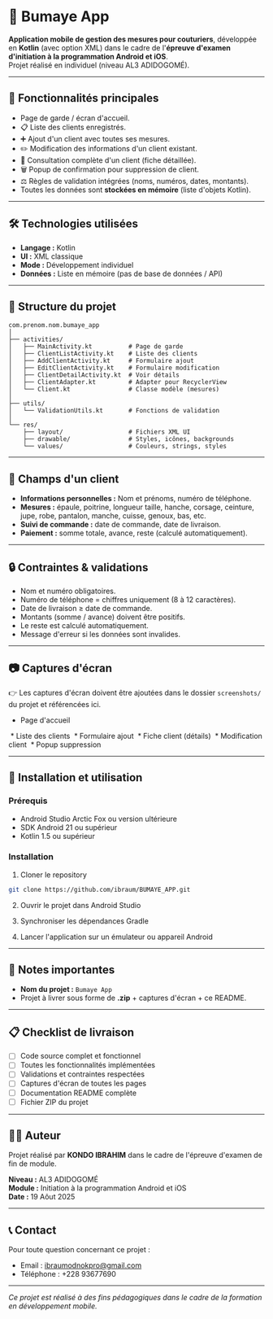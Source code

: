 # 📱 Bumaye App

**Application mobile de gestion des mesures pour couturiers**, développée en **Kotlin** (avec option XML) dans le cadre de l'**épreuve d'examen d'initiation à la programmation Android et iOS**.  
Projet réalisé en individuel (niveau AL3 ADIDOGOMÉ).  

---

## 🚀 Fonctionnalités principales

- Page de garde / écran d'accueil.  
- 📋 Liste des clients enregistrés.  
- ➕ Ajout d'un client avec toutes ses mesures.  
- ✏️ Modification des informations d'un client existant.  
- 👀 Consultation complète d'un client (fiche détaillée).  
- 🗑️ Popup de confirmation pour suppression de client.  
- ⚖️ Règles de validation intégrées (noms, numéros, dates, montants).  
- Toutes les données sont **stockées en mémoire** (liste d'objets Kotlin).  

---

## 🛠️ Technologies utilisées

- **Langage :** Kotlin  
- **UI :** XML classique
- **Mode :** Développement individuel  
- **Données :** Liste en mémoire (pas de base de données / API)  

---

## 📂 Structure du projet

```plaintext
com.prenom.nom.bumaye_app
│
├── activities/
│   ├── MainActivity.kt          # Page de garde
│   ├── ClientListActivity.kt    # Liste des clients
│   ├── AddClientActivity.kt     # Formulaire ajout
│   ├── EditClientActivity.kt    # Formulaire modification
│   ├── ClientDetailActivity.kt  # Voir détails
│   ├── ClientAdapter.kt         # Adapter pour RecyclerView
│   └── Client.kt                # Classe modèle (mesures)
│
├── utils/
│   └── ValidationUtils.kt       # Fonctions de validation
│
└── res/
    ├── layout/                  # Fichiers XML UI
    ├── drawable/                # Styles, icônes, backgrounds
    └── values/                  # Couleurs, strings, styles
```

---

## 📝 Champs d'un client

* **Informations personnelles :** Nom et prénoms, numéro de téléphone.
* **Mesures :** épaule, poitrine, longueur taille, hanche, corsage, ceinture, jupe, robe, pantalon, manche, cuisse, genoux, bas, etc.
* **Suivi de commande :** date de commande, date de livraison.
* **Paiement :** somme totale, avance, reste (calculé automatiquement).

---

## 🔒 Contraintes & validations

* Nom et numéro obligatoires.
* Numéro de téléphone = chiffres uniquement (8 à 12 caractères).
* Date de livraison ≥ date de commande.
* Montants (somme / avance) doivent être positifs.
* Le reste est calculé automatiquement.
* Message d'erreur si les données sont invalides.

---

## 📷 Captures d'écran

👉 Les captures d'écran doivent être ajoutées dans le dossier `screenshots/` du projet et référencées ici.

* Page d'accueil
<img src="./screenshots/acceuil_ibrahimkondobumaye_app.jpg" alt="">
* Liste des clients
<img src="./screenshots/liste_clients_ibrahimkondobumaye_app.jpg" alt="">
* Formulaire ajout
<img src="./screenshots/ajouter_client_ibrahimkondobumaye_app.jpg" alt="">
* Fiche client (détails)
<img src="./screenshots/voir_client_ibrahimkondobumaye_app.jpg" alt="">
* Modification client
<img src="./screenshots/maj_client_ibrahimkondobumaye_app.jpg" alt="">
* Popup suppression
<img src="./screenshots/supprimer_client_ibrahimkondobumaye_app.jpg" alt="">

---

## 🚀 Installation et utilisation

### Prérequis
- Android Studio Arctic Fox ou version ultérieure
- SDK Android 21 ou supérieur
- Kotlin 1.5 ou supérieur

### Installation
1. Cloner le repository
```bash
git clone https://github.com/ibraum/BUMAYE_APP.git
```

2. Ouvrir le projet dans Android Studio

3. Synchroniser les dépendances Gradle

4. Lancer l'application sur un émulateur ou appareil Android

---

## 📌 Notes importantes

* **Nom du projet :** `Bumaye App`
* Projet à livrer sous forme de **.zip** + captures d'écran + ce README.

---

## 📋 Checklist de livraison

- [ ] Code source complet et fonctionnel
- [ ] Toutes les fonctionnalités implémentées
- [ ] Validations et contraintes respectées
- [ ] Captures d'écran de toutes les pages
- [ ] Documentation README complète
- [ ] Fichier ZIP du projet

---

## 👨‍💻 Auteur

Projet réalisé par **KONDO IBRAHIM** dans le cadre de l'épreuve d'examen de fin de module.

**Niveau :** AL3 ADIDOGOMÉ  
**Module :** Initiation à la programmation Android et iOS  
**Date :** 19 Aôut 2025

---

## 📞 Contact

Pour toute question concernant ce projet :
- Email : ibraumodnokpro@gmail.com
- Téléphone : +228 93677690

---

*Ce projet est réalisé à des fins pédagogiques dans le cadre de la formation en développement mobile.*